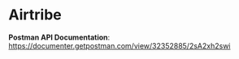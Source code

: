 # Airtribe

**Postman API Documentation**: https://documenter.getpostman.com/view/32352885/2sA2xh2swi